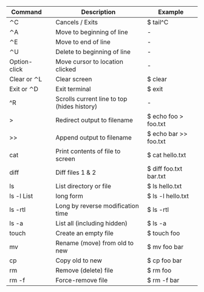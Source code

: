 | Command |   |  Description | Example |
|---|---|---|---|
|  ⌃C  |   |  Cancels / Exits |  $ tail^C |
|  ⌃A	 |   |  Move to beginning of line |  -|
|  ⌃E	 |   | Move to end of line  | - |
|  ⌃U	 |   | Delete to beginning of line  |  -|
|   Option-click	 |   |  Move cursor to location clicked |  -|
|  	Clear or ⌃L |   |  Clear screen |  $ clear |
|  Exit or ⌃D	 |   |  Exit terminal |  $ exit |
| ^R |  | Scrolls current line to top (hides history)|  - |
|>	| | Redirect output to filename	| $ echo foo > foo.txt |
|>>	||Append output to filename	|$ echo bar >> foo.txt|
|cat <file>	||Print contents of file to screen	|$ cat hello.txt|
| diff <f1> <f2>	|| Diff files 1 & 2	| $ diff foo.txt bar.txt|
| ls	|| List directory or file	| $ ls hello.txt|
| ls -l	List || long form	| $ ls -l hello.txt|
| ls -rtl	|| Long by reverse modification time	| $ ls -rtl|
| ls -a	|| List all (including hidden)	| $ ls -a|
| touch <file>	|| Create an empty file	| $ touch foo|
| mv <old> <new>	|| Rename (move) from old to new	| $ mv foo bar|
| cp <old> <new>	|| Copy old to new	| $ cp foo bar|
| rm <file>	|| Remove (delete) file	| $ rm foo|
| rm -f <file>	|| Force-remove file	| $ rm -f bar|
